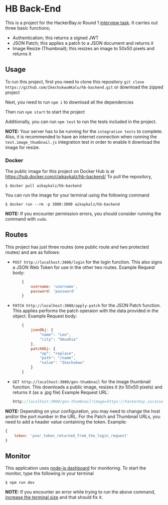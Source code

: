 # HB Back-End

This is a project for the HackerBay.io Round 1 [interview task](https://github.com/hackerbay/interview-backend-task). It carries out three basic functions;
- Authentication; this returns a signed JWT
- JSON Patch; this applies a patch to a JSON document and returns it
- Image Resize (Thumbnail); this resizes an image to 50x50 pixels and returns it

## Usage
To run this project, first you need to clone this repository `git clone https://github.com/IkechukwuAKalu/hb-backend.git` or download the zipped project

Next, you need to run `npm i` to download all the dependencies

Then run `npm start` to start the project

Additionally, you can run `npm test` to run the tests included in the project.

**NOTE:** Your server has to be running for the `integration tests` to complete. Also, it is recommended to have an internet connection when running the `test.image_thumbnail.js` integration test in order to enable it download the image for resize.

### Docker
The public image for this project on Docker Hub is at https://hub.docker.com/r/aikaykalz/hb-backend/
To pull the repository,

`$ docker pull aikaykalz/hb-backend`

You can run the image for your terminal using the following command

`$ docker run --rm -p 3000:3000 aikaykalz/hb-backend`

**NOTE:** If you encounter permission errors, you should consider running the command with `sudo`.

## Routes
This project has just three routes (one public route and two protected routes) and are as follows:
- `POST http://localhost:3000/login` for the login function. This also signs a JSON Web Token for use in the other two routes.
    Example Request body:
    ```javascript
        {
            username: 'username',
            password: 'password'
        }
    ```
- `PATCH http://localhost:3000/apply-patch` for the JSON Patch function. This applies performs the patch operaion with the data provided in the object.
    Example Request body:
    ```javascript
        { 
            jsonObj: {
                "name": "Leo",
                "city": "Umuahia"
            }, 
            patchObj: {
                "op": "replace",
                "path": "/name",
                "value": "Ikechukwu"
            }
        }
    ```
- `GET http://localhost:3000/gen-thumbnail` for the image thumbnail function. This downloads a public image, resizes it (to 50x50 pixels) and returns it (as a .jpg file)
    Example Request URL:
    ```javascript
    http://localhost:3000/gen-thumbnail?image=https://hackerbay.io/assets/CloudBoostLogo.png
    ```

**NOTE:** Depending on your configuration, you may need to change the host and/or the port number in the URL. For the Patch and Thumbnail URLs, you need to add a header value containing the token. Example:

```javascript
{
    token: 'your_token_returned_from_the_login_request'
}
```

## Monitor
This application uses [node-js dashboard](https://github.com/FormidableLabs/nodejs-dashboard) for monitoring. To start the monitor, type the following in your terminal

`$ npm run dev`

**NOTE:** If you encounter an error while trying to run the above command, [increase the terminal size](https://github.com/aksakalli/gtop/issues/53#issuecomment-335451927) and that should fix it.